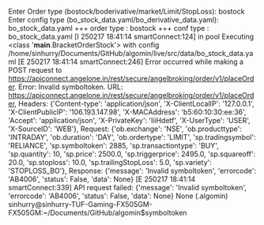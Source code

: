 Enter Order type (bostock/boderivative/market/Limit/StopLoss): bostock
Enter config type (bo_stock_data.yaml/bo_derivative_data.yaml): bo_stock_data.yaml
+++ order type :  bostock
+++ conf type :  bo_stock_data.yaml
[I 250217 18:41:14 smartConnect:124] in pool
Executing <class '__main__.BracketOrderStock'> with config /home/sinhurry/Documents/GitHub/algomin/live/src/data/bo_stock_data.yaml
[E 250217 18:41:14 smartConnect:246] Error occurred while making a POST request to https://apiconnect.angelone.in/rest/secure/angelbroking/order/v1/placeOrder. Error: Invalid symboltoken. URL: https://apiconnect.angelone.in/rest/secure/angelbroking/order/v1/placeOrder, Headers: {'Content-type': 'application/json', 'X-ClientLocalIP': '127.0.0.1', 'X-ClientPublicIP': '106.193.147.98', 'X-MACAddress': 'b5:60:10:30:ee:36', 'Accept': 'application/json', 'X-PrivateKey': 'liiHdetf', 'X-UserType': 'USER', 'X-SourceID': 'WEB'}, Request: {'ob.exchange': 'NSE', 'ob.producttype': 'INTRADAY', 'ob.duration': 'DAY', 'ob.ordertype': 'LIMIT', 'sp.tradingsymbol': 'RELIANCE', 'sp.symboltoken': 2885, 'sp.transactiontype': 'BUY', 'sp.quantity': 10, 'sp.price': 2500.0, 'sp.triggerprice': 2495.0, 'sp.squareoff': 20.0, 'sp.stoploss': 10.0, 'sp.trailingStopLoss': 5.0, 'sp.variety': 'STOPLOSS_BO'}, Response: {'message': 'Invalid symboltoken', 'errorcode': 'AB4006', 'status': False, 'data': None}
[E 250217 18:41:14 smartConnect:339] API request failed: {'message': 'Invalid symboltoken', 'errorcode': 'AB4006', 'status': False, 'data': None}
None
(.algomin) sinhurry@sinhurry-TUF-Gaming-FX505GM-FX505GM:~/Documents/GitHub/algomin$symboltoken